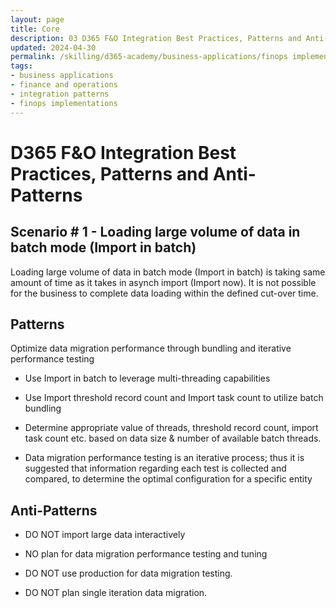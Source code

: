 ```yaml
---
layout: page
title: Core
description: 03 D365 F&O Integration Best Practices, Patterns and Anti-Patterns
updated: 2024-04-30
permalink: /skilling/d365-academy/business-applications/finops implementation best practices and patterns/intscenario-03
tags:
- business applications
- finance and operations
- integration patterns
- finops implementations
---
```


# D365 F&O Integration Best Practices, Patterns and Anti-Patterns

## Scenario # 1 - Loading large volume of data in batch mode (Import in batch)
Loading large volume of data in batch mode (Import in batch) is taking same amount of time as it takes in asynch import (Import now). It is not possible for the business to complete data loading within the defined cut-over time.

## Patterns
Optimize data migration performance through bundling and iterative performance testing

* Use Import in batch to leverage multi-threading capabilities

* Use Import threshold record count and Import task count to utilize batch bundling

* Determine appropriate value of threads, threshold record count, import task count etc. based on data size & number of available batch threads.

* Data migration performance testing is an iterative process; thus it is suggested that information regarding each test is collected and compared, to determine the optimal configuration for a specific entity


## Anti-Patterns
* DO NOT import large data interactively

* NO plan for data migration performance testing and tuning

* DO NOT use production for data migration testing.

* DO NOT plan single iteration data migration.
